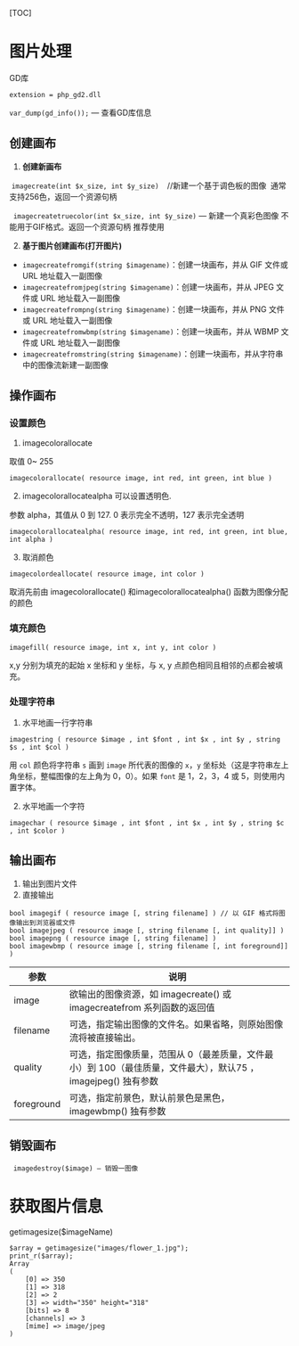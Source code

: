 [TOC]

# 图片处理

GD库

`extension = php_gd2.dll`

`var_dump(gd_info());` — 查看GD库信息

## 创建画布

1. **创建新画布**

 `imagecreate(int $x_size, int $y_size) `  //新建一个基于调色板的图像  通常支持256色，返回一个资源句柄

` imagecreatetruecolor(int $x_size, int $y_size)` — 新建一个真彩色图像 不能用于GIF格式。返回一个资源句柄 推荐使用



2. **基于图片创建画布(打开图片)**

- `imagecreatefromgif(string $imagename)`：创建一块画布，并从 GIF 文件或 URL 地址载入一副图像
- `imagecreatefromjpeg(string $imagename)`：创建一块画布，并从 JPEG 文件或 URL 地址载入一副图像
- `imagecreatefrompng(string $imagename)`：创建一块画布，并从 PNG 文件或 URL 地址载入一副图像
- `imagecreatefromwbmp(string $imagename)`：创建一块画布，并从 WBMP 文件或 URL 地址载入一副图像
- `imagecreatefromstring(string $imagename)`：创建一块画布，并从字符串中的图像流新建一副图像



## 操作画布

### 设置颜色

1. imagecolorallocate

取值 0~ 255

`imagecolorallocate( resource image, int red, int green, int blue )`

2. imagecolorallocatealpha  可以设置透明色.

参数 alpha，其值从 0 到 127.   0 表示完全不透明，127 表示完全透明

`imagecolorallocatealpha( resource image, int red, int green, int blue, int alpha )`

3. 取消颜色

`imagecolordeallocate( resource image, int color )`

取消先前由 imagecolorallocate() 和imagecolorallocatealpha() 函数为图像分配的颜色



### 填充颜色

`imagefill( resource image, int x, int y, int color )`

x,y 分别为填充的起始 x 坐标和 y 坐标，与 x, y 点颜色相同且相邻的点都会被填充。

### 处理字符串

1. 水平地画一行字符串

`imagestring ( resource $image , int $font , int $x , int $y , string $s , int $col )`

用 `col` 颜色将字符串 `s` 画到 `image` 所代表的图像的 `x`，`y` 坐标处（这是字符串左上角坐标，整幅图像的左上角为 0，0）。如果 `font` 是 1，2，3，4 或 5，则使用内置字体。

2. 水平地画一个字符

`imagechar ( resource $image , int $font , int $x , int $y , string $c , int $color )`



## 输出画布

1. 输出到图片文件
2. 直接输出

```
bool imagegif ( resource image [, string filename] ) // 以 GIF 格式将图像输出到浏览器或文件
bool imagejpeg ( resource image [, string filename [, int quality]] )
bool imagepng ( resource image [, string filename] )
bool imagewbmp ( resource image [, string filename [, int foreground]] )
```

| 参数         | 说明                                       |
| ---------- | ---------------------------------------- |
| image      | 欲输出的图像资源，如 imagecreate() 或 imagecreatefrom 系列函数的返回值 |
| filename   | 可选，指定输出图像的文件名。如果省略，则原始图像流将被直接输出。         |
| quality    | 可选，指定图像质量，范围从 0（最差质量，文件最小）到 100（最佳质量，文件最大），默认75 ，imagejpeg() 独有参数 |
| foreground | 可选，指定前景色，默认前景色是黑色，imagewbmp() 独有参数       |



## 销毁画布

` imagedestroy($image) — 销毁一图像 `



# 获取图片信息

getimagesize($imageName)

```
$array = getimagesize("images/flower_1.jpg");
print_r($array);
Array
(
    [0] => 350
    [1] => 318
    [2] => 2
    [3] => width="350" height="318"
    [bits] => 8
    [channels] => 3
    [mime] => image/jpeg
)
```

